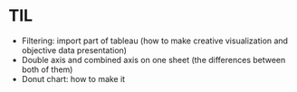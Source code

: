 # TIL

- Filtering: import part of tableau (how to make creative visualization and objective data presentation)
- Double axis and combined axis on one sheet (the differences between both of them)
- Donut chart: how to make it

